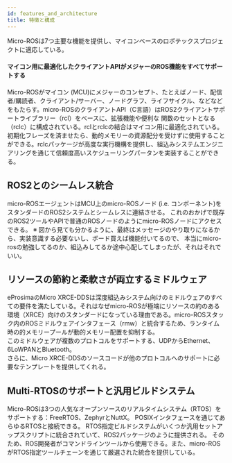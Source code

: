```yaml
---
id: features_and_architecture
title: 特徴と構成
---
```

  
Micro-ROSは7つ主要な機能を提供し、マイコンベースのロボテックスプロジェクトに適応している。

<h4>マイコン用に最適化したクライアントAPIがメジャーのROS機能をすべてサポートする</h4>

Micro-ROSがマイコン (MCU)にメジャーのコンセプト、たとえばノード、配信者/購読者、クライアント/サーバー、ノードグラフ、ライフサイクル、などなどをもたらす。micro-ROSのクライアントAPI（C言語）はROS2クライアントサポートライブラリー（rcl）をベースに、拡張機能や便利な
関数のセットとなる（rclc）に構成されている。rclとrclcの結合はマイコン用に最適化されている。初期化フレーズを済ませたら、動的メモリーの資源配分を受けずに使用することができる。rclcパッケージが高度な実行機構を提供し、組込みシステムエンジニアリングを通じて信頼度高いスケジューリングパータンを実装することができる。

## **ROS2とのシームレス統合**

micro-ROSエージェントはMCU上のmicro-ROSノード (i.e. コンポーネント)をスタンダードのROS2システムとシームレスに連結させる。
これのおかげで既存のROS2ツールやAPIで普通のROSノードのようにmicro-ROSノードにアクセスできる。
※ 図から見ても分かるように、最終はメッセージのやり取りになるから、実装意識する必要ないし、ボード買えば機能付いてるので、
本当にmicro-rosの勉強してるのか、組込みしてるか途中心配してしまったが、それはそれでいい。

## **リソースの節約と柔軟さが両立するミドルウェア**

eProsimaのMicro XRCE-DDSは深度組込みシステム向けのミドルウェアのすべての要件を満たしている。それはなぜmicro-ROSが極端にリソースの約のある環境（XRCE）向けのスタンダードになっている理由である。micro-ROSスタック内のROSミドルウェアインタフェース（rmw）と統合するため、ランタイム時の的メモリープールが動的メモリー配置を抑制する。   
このミドルウェアが複数のプロトコルをサポートする、UDPからEthernet、6LoWPANとBluetooth。   
さらに、Micro XRCE-DDSのソースコードが他のプロトコルへのサポートに必要なテンプレートを提供してくれる。

## **Multi-RTOSのサポートと汎用ビルドシステム**

Micro-ROSは3つの人気なオープンソースのリアルタイムシステム（RTOS）をサポートする：FreeRTOS、ZephyrとNuttX。
POSIXインタフェースを通じてあらゆるRTOSと接続できる。
RTOS指定ビルドシステムがいくつか汎用セットアップスクリプトに統合されていて、ROS2パッケージのように提供される。
そのため、ROS開発者がコマンドラインツールから使用できる。また、micro-ROSがRTOS指定ツールチェーンを通じて厳選された統合を提供している。